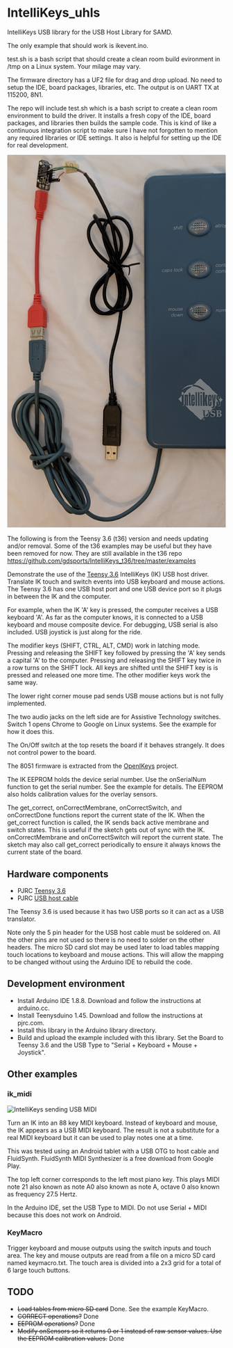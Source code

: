 # IntelliKeys_uhls
IntelliKeys USB library for the USB Host Library for SAMD.

The only example that should work is ikevent.ino.

test.sh is a bash script that should create a clean room build evironment
in /tmp on a Linux system. Your milage may vary.

The firmware directory has a UF2 file for drag and drop upload. No need to
setup the IDE, board packages, libraries, etc. The output is on UART TX at
115200, 8N1.

The repo will include test.sh which is a bash script to create a clean room
environment to build the driver. It installs a fresh copy of the IDE, board
packages, and libraries then builds the sample code. This is kind of like a
continuous integration script to make sure I have not forgotten to mention
any required libraries or IDE settings. It also is helpful for setting up
the IDE for real development.


![Trinket M0 with IntelliKeys board](./images/tm0_ikeys.jpg)

The following is from the Teensy 3.6 (t36) version and needs updating and/or
removal. Some of the t36 examples may be useful but they have been removed
for now. They are still available in the t36 repo https://github.com/gdsports/IntelliKeys_t36/tree/master/examples

Demonstrate the use of the [Teensy
3.6](https://www.pjrc.com/store/teensy36.html) IntelliKeys (IK) USB host
driver. Translate IK touch and switch events into USB keyboard and mouse
actions. The Teensy 3.6 has one USB host port and one USB device port so it
plugs in between the IK and the computer.

For example, when the IK 'A' key is pressed, the computer receives a USB
keyboard 'A'. As far as the computer knows, it is connected to a USB keyboard
and mouse composite device. For debugging, USB serial is also included. USB
joystick is just along for the ride.

The modifier keys (SHIFT, CTRL, ALT, CMD) work in latching mode. Pressing and
releasing the SHIFT key followed by pressing the 'A' key sends a capital 'A'
to the computer. Pressing and releasing the SHIFT key twice in a row turns on
the SHIFT lock. All keys are shifted until the SHIFT key is is pressed and
released one more time. The other modifier keys work the same way.

The lower right corner mouse pad sends USB mouse actions but is not fully
implemented.

The two audio jacks on the left side are for Assistive Technology switches.
Switch 1 opens Chrome to Google on Linux systems. See the example for how it
does this.

The On/Off switch at the top resets the board if it behaves strangely. It does
not control power to the board.

The 8051 firmware is extracted from the
[OpenIKeys](https://github.com/ATMakersOrg/OpenIKeys) project.

The IK EEPROM holds the device serial number. Use the onSerialNum function to
get the serial number. See the example for details. The EEPROM also holds
calibration values for the overlay sensors.

The get_correct, onCorrectMembrane, onCorrectSwitch, and onCorrectDone
functions report the current state of the IK. When the get_correct function is
called, the IK sends back active membrane and switch states. This is useful if
the sketch gets out of sync with the IK. onCorrectMembrane and onCorrectSwitch
will report the current state. The sketch may also call get_correct
periodically to ensure it always knows the current state of the board.

## Hardware components

* PJRC [Teensy 3.6](https://www.pjrc.com/store/teensy36.html)
* PJRC [USB host cable](https://www.pjrc.com/store/cable_usb_host_t36.html)

The Teensy 3.6 is used because it has two USB ports so it can act as a USB
translator.

Note only the 5 pin header for the USB host cable must be soldered on. All the
other pins are not used so there is no need to solder on the other headers.
The micro SD card slot may be used later to load tables mapping touch locations
to keyboard and mouse actions. This will allow the mapping to be changed
without using the Arduino IDE to rebuild the code.

## Development environment

* Install Arduino IDE 1.8.8. Download and follow the instructions at arduino.cc.
* Install Teenysduino 1.45. Download and follow the instructions at pjrc.com.
* Install this library in the Arduino library directory.
* Build and upload the example included with this library. Set the Board to
Teensy 3.6 and the USB Type to "Serial + Keyboard + Mouse + Joystick".

## Other examples

### ik_midi

![IntelliKeys sending USB MIDI](./images/ik_midi.jpg)

Turn an IK into an 88 key MIDI keyboard. Instead of keyboard and mouse, the IK
appears as a USB MIDI keyboard. The result is not a substitute for a real
MIDI keyboard but it can be used to play notes one at a time.

This was tested using an Android tablet with a USB OTG to host cable and
FluidSynth. FluidSynth MIDI Synthesizer is a free download from Google Play.

The top left corner corresponds to the left most piano key. This plays MIDI
note 21 also known as note A0 also known as note A, octave 0 also known as
frequency 27.5 Hertz.

In the Arduino IDE, set the USB Type to MIDI. Do not use Serial + MIDI because
this does not work on Android.

### KeyMacro

Trigger keyboard and mouse outputs using the switch inputs and touch area.  The
key and mouse outputs are read from a file on a micro SD card named
keymacro.txt. The touch area is divided into a 2x3 grid for a total of 6 large
touch buttons.

## TODO

* ~~Load tables from micro SD card~~ Done. See the example KeyMacro.
* ~~CORRECT operations?~~ Done
* ~~EEPROM operations?~~ Done
* ~~Modify onSensors so it returns 0 or 1 instead of raw sensor values. Use
  the EEPROM calibration values.~~ Done
